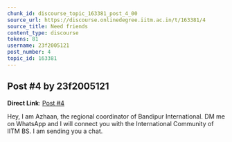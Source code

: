```yaml
---
chunk_id: discourse_topic_163381_post_4_00
source_url: https://discourse.onlinedegree.iitm.ac.in/t/163381/4
source_title: Need friends
content_type: discourse
tokens: 81
username: 23f2005121
post_number: 4
topic_id: 163381
---
```


## Post #4 by 23f2005121

**Direct Link**: [Post #4](https://discourse.onlinedegree.iitm.ac.in/t/163381/4)

Hey, I am Azhaan, the regional coordinator of Bandipur International. DM me on WhatsApp and I will connect you with the International Community of IITM BS. I am sending you a chat.
